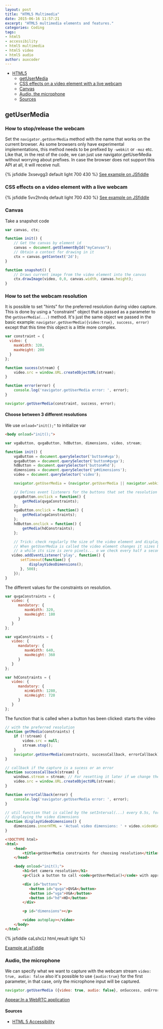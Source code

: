 ```yaml
---
layout: post
title: "HTML5 Multimedia"
date: 2015-06-16 11:57:21
excerpt: "HTML5 multimedia elements and features."
categories: Coding
tags:
- html5
- accessibility
- html5 multimedia
- html5 video
- html5 audio
author: auxcoder
---
```


+   [HTML5](#HTML5)
    *   [getUserMedia](#getUserMedia)
    *   [CSS effects on a video element with a live webcam](#css-effects-on-a-video-element-with-a-live-webcam)
    *   [Canvas](#canvas)
    *   [Audio, the microphone](#audio-the-microphone)
    *   [Sources](#sources)


## getUserMedia

### How to stop/release the webcam

Set the `navigator.getUserMedia` method with the name that works on the current browser. As some browsers only have experimental implementations, this method needs to be prefixed by `-webkit` or `-moz` etc. Like that, in the rest of the code, we can just use navigator.getUserMedia without worrying about prefixes. In case the browser does not support this API at all, it will receive null.

{% jsfiddle 3xsevgg3 default light 700 430 %}
[See example on JSfiddle](https://jsfiddle.net/auxcoder/3xsevgg3/)


### CSS effects on a video element with a live webcam

{% jsfiddle 5vv2hndq default light 700 430 %}
[See example on JSfiddle](https://jsfiddle.net/auxcoder/5vv2hndq/)


### Canvas

Take a snapshot code

```js
var canvas, ctx;

function init() {
    // Get the canvas by element id
    canvas = document.getElementById("myCanvas");
    // Obtain a context for drawing in it
    ctx = canvas.getContext('2d');
}

function snapshot() {
    // Draws current image from the video element into the canvas
    ctx.drawImage(video, 0,0, canvas.width, canvas.height);
}
```

### How to set the webcam resolution
It is possible to set "hints" for the preferred resolution during video capture. This is done by using a "constraint" object that is passed as a parameter to the `getUserMedia(...)` method. It's just the same object we passed in the basic example: `navigator.getUserMedia({video:true}, success, error)` except that this time this object is a little more complex.

```js
var constraint = {
  video: {
    maxWidth: 320,
    maxHeight: 200
  }
};

function sucess(stream) {
    video.src = window.URL.createObjectURL(stream);
}

function error(error) {
    console.log('navigator.getUserMedia error: ', error);
}

navigator.getUserMedia(constraint, success, error);
```

#### Choose between 3 different resolutions

We use `onload="init();"` to initialize var
```html
<body onload="init();">
```


```javascript
var vgaButton, qvgaButton, hdButton, dimensions, video, stream;

function init() {
    vgaButton = document.querySelector('button#vga');
    qvgaButton = document.querySelector('button#qvga');
    hdButton = document.querySelector('button#hd');
    dimensions = document.querySelector('p#dimensions');
    video = document.querySelector('video');

    navigator.getUserMedia = (navigator.getUserMedia || navigator.webkitGetUserMedia || navigator.mozGetUserMedia);

    // Defines event listeners for the buttons that set the resolution
    qvgaButton.onclick = function() {
        getMedia(qvgaConstraints);
    };
    vgaButton.onclick = function() {
        getMedia(vgaConstraints);
    };
    hdButton.onclick = function() {
        getMedia(hdConstraints);
    };

    // Trick: check regularly the size of the video element and display it
    // When getUserMedia is called the video element changes it sizes but for
    // a while its size is zero pixels... o we check every half a second
   video.addEventListener('play', function() {
       setTimeout(function() {
           displayVideoDimensions();
       }, 500);
    });
}
```

The different values for the constraints on resolution.

```javascript
var qvgaConstraints = {
   video: {
      mandatory: {
         maxWidth: 320,
         maxHeight: 180
      }
   }
};

var vgaConstraints = {
   video: {
      mandatory: {
         maxWidth: 640,
         maxHeight: 360
      }
   }
};

var hdConstraints = {
   video: {
      mandatory: {
         minWidth: 1280,
         minHeight: 720
      }
   }
};
```

The function that is called when a button has been clicked: starts the video

```javascript
// with the preferred resolution
function getMedia(constraints) {
    if (!!stream) {
        video.src = null;
        stream.stop();
    }
    navigator.getUserMedia(constraints, successCallback, errorCallback);
}

// callback if the capture is a sucess or an error
function successCallback(stream) {
    windows.stream = stream; // For resetting it later if we change the resolution
    video.src = window.URL.createObjectURL(stream);
}

function errorCallback(error) {
    console.log('navigator.getUserMedia error: ', error);
}

// util function that is called by the setInterval(...) every 0.5s, for
// displaying the video dimensions
function displayVideoDimensions() {
    dimensions.innerHTML = 'Actual video dimensions: ' + video.videoWidth + 'x' + video.videoHeight + 'px.';
}
```

```html
<!DOCTYPE html>
<html>
    <head>
        <title>getUserMedia constraints for choosing resolution</title>
    </head>

    <body onload="init();">
        <h1>Set camera resolution</h1>
        <p>Click a button to call <code>getUserMedia()</code> with appropriate resolution.</p>

        <div id="buttons">
           <button id="qvga">QVGA</button>
           <button id="vga">VGA</button>
           <button id="hd">HD</button>
        </div>

        <p id="dimensions"></p>

        <video autoplay></video>
    </body>
</html>
```


{% jsfiddle caLshcLt html,result light %}

[Example at jsFiddle](https://jsfiddle.net/auxcoder/caLshcLt/)

### Audio, the microphone
We can specify what we want to capture with the webcam stream `video: true, audio: false` also
 it's possible to use `{audio:true}` for the first parameter, in that case, only the microphone input will be captured.

```javascript
navigator.getUserMedia ({video: true, audio: false}, onSuccess, onError)
```

[Appear.In a WebRTC application](https://appear.in/)


#### Sources
* [HTML 5 Accessibility](https://dequeuniversity.com/assets/html/jquery-summit/html5/slides/html5.html)
